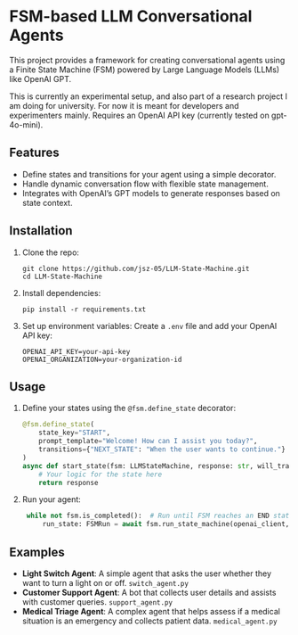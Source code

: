 # FSM-based LLM Conversational Agents

This project provides a framework for creating conversational agents using a Finite State Machine (FSM) powered by Large Language Models (LLMs) like OpenAI GPT.

This is currently an experimental setup, and also part of a research project I am doing for university. For now it is meant for developers and experimenters mainly. Requires an OpenAI API key (currently tested on gpt-4o-mini).


## Features

- Define states and transitions for your agent using a simple decorator.
- Handle dynamic conversation flow with flexible state management.
- Integrates with OpenAI’s GPT models to generate responses based on state context.

## Installation

1. Clone the repo:
   ```
   git clone https://github.com/jsz-05/LLM-State-Machine.git
   cd LLM-State-Machine
   ```

2. Install dependencies:
   ```
   pip install -r requirements.txt
   ```

3. Set up environment variables:
   Create a `.env` file and add your OpenAI API key:
     ```
     OPENAI_API_KEY=your-api-key
     OPENAI_ORGANIZATION=your-organization-id
     ```

## Usage

1. Define your states using the `@fsm.define_state` decorator:
   ```python
   @fsm.define_state(
       state_key="START",
       prompt_template="Welcome! How can I assist you today?",
       transitions={"NEXT_STATE": "When the user wants to continue."}
   )
   async def start_state(fsm: LLMStateMachine, response: str, will_transition: bool):
       # Your logic for the state here
       return response
   ```

2. Run your agent:
   ```python
    while not fsm.is_completed():  # Run until FSM reaches an END state
        run_state: FSMRun = await fsm.run_state_machine(openai_client, user_input=user_input)
   ```

## Examples

- **Light Switch Agent**: A simple agent that asks the user whether they want to turn a light on or off. ```switch_agent.py```
- **Customer Support Agent**: A bot that collects user details and assists with customer queries. ```support_agent.py```
- **Medical Triage Agent**: A complex agent that helps assess if a medical situation is an emergency and collects patient data. ```medical_agent.py```

<!-- ## Contributing
Feel free to fork, star, and create pull requests. Contributions are welcome! -->
